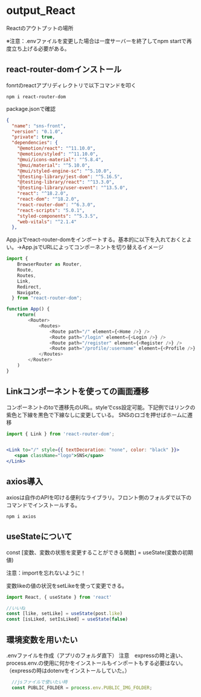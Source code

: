 # output_React
Reactのアウトプットの場所

※注意：.envファイルを変更した場合は一度サーバーを終了してnpm startで再度立ち上げる必要がある。


## react-router-domインストール

fonrtのreactアプリディレクトリで以下コマンドを叩く
```
npm i react-router-dom
```

package.jsonで確認

```.json
{
  "name": "sns-front",
  "version": "0.1.0",
  "private": true,
  "dependencies": {
    "@emotion/react": "^11.10.0",
    "@emotion/styled": "^11.10.0",
    "@mui/icons-material": "^5.8.4",
    "@mui/material": "^5.10.0",
    "@mui/styled-engine-sc": "^5.10.0",
    "@testing-library/jest-dom": "^5.16.5",
    "@testing-library/react": "^13.3.0",
    "@testing-library/user-event": "^13.5.0",
    "react": "^18.2.0",
    "react-dom": "^18.2.0",
    "react-router-dom": "^6.3.0",
    "react-scripts": "5.0.1",
    "styled-components": "^5.3.5",
    "web-vitals": "^2.1.4"
  },
```

App.jsでreact-router-domをインポートする。基本的に以下を入れておくとよい。→App.jsでURLによってコンポーネントを切り替えるイメージ
```app.js
import {
    BrowserRouter as Router,
    Route,
    Routes,
    Link,
    Redirect,
    Navigate,
  } from "react-router-dom";
```

```app.js
function App() {
    return(
        <Router>
            <Routes>
                <Route path="/" element={<Home />} />
                <Route path="/login" element={<Login />} />
                <Route path="/register" element={<Register />} />
                <Route path="/profile/:username" element={<Profile />} />
            </Routes>
        </Router>
    )
}
```

## Linkコンポーネントを使っての画面遷移
<Link>コンポーネントのtoで遷移先のURL。styleでcss設定可能。下記例ではリンクの紫色と下線を黒色で下線なしに変更している。
  SNSのロゴを押せばホームに遷移

```app.jsx
import { Link } from 'react-router-dom';


<Link to="/" style={{ textDecoration: "none", color: "black" }}>
   <span className="logo">SNS</span>
</Link>
```

## axios導入
axiosは自作のAPIを叩ける便利なライブラリ。フロント側のフォルダで以下のコマンドでインストールする。
```
npm i axios
```

## useStateについて
const [変数、変数の状態を変更することができる関数] = useState(変数の初期値)

注意：importを忘れないように！

変数likeの値の状況をsetLikeを使って変更できる。

```app.js
import React, { useState } from 'react'

//いいね
const [like, setLike] = useState(post.like)
const [isLiked, setIsLiked] = useState(false)
```
  
## 環境変数を用いたい
  .envファイルを作成（アプリのフォルダ直下）
  注意　expressの時と違い、process.env.の使用に何かをインストールもインポートもする必要はない。（expressの時はdotenvをインストールしていた。）
```app.js
  //jsファイルで使いたい時
  const PUBLIC_FOLDER = process.env.PUBLIC_IMG_FOLDER;
```
